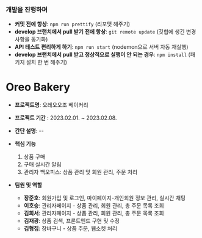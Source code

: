 ### 개발을 진행하며
- **커밋 전에 항상**: ```npm run prettify``` (리포맷 해주기)
- **develop 브랜치에서 pull 받기 전에 항상**: ```git remote update``` (깃헙에 생긴 변경 사항을 동기화)
- **API 테스트 편리하게 하기**: ```npm run start``` (nodemon으로 서버 자동 재실행)
- **develop 브랜치에서 pull 받고 정상적으로 실행이 안 되는 경우**: ```npm install``` (패키지 설치 한 번 해주기)


# Oreo Bakery
- **프로젝트명**: 오레오오조 베이커리

- **프로젝트 기간** : 2023.02.01.  ~ 2023.02.08.

- **간단 설명**: --

- **핵심 기능**

  1. 상품 구매
  2. 구매 실시간 알림
  3. 관리자 백오피스: 상품 관리 및 회원 관리, 주문 처리
  
  
- **팀원 및 역할**
  - **장준호**: 회원가입 및 로그인, 마이페이지-개인회원 정보 관리, 실시간 채팅
  - **이호승**: 관리자페이지 - 상품 관리, 회원 관리, 총 주문 목록 조회
  - **김희서**: 관리자페이지 - 상품 관리, 회원 관리, 총 주문 목록 조회
  - **김재광**: 상품 검색, 프론트엔드 구현 및 수정
  - **김형집**: 장바구니 - 상품 주문, 웹소켓 처리


